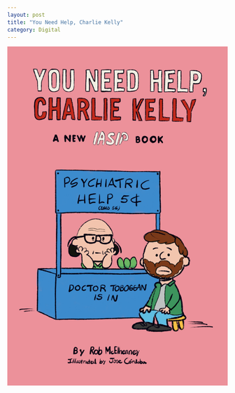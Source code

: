 ```yaml
---
layout: post
title: "You Need Help, Charlie Kelly"
category: Digital
---
```

![You Need Help, Charlie Kelly](/images/up/art/digital/iasippeanuts1.jpeg)
